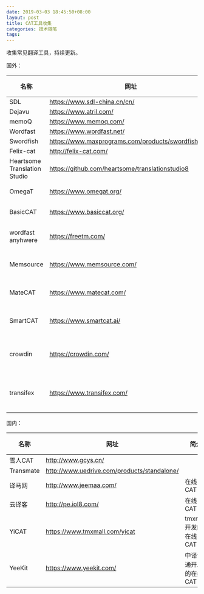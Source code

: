 ```yaml
---
date: 2019-03-03 18:45:50+08:00
layout: post
title: CAT工具收集
categories: 技术随笔
tags: 
---
```



收集常见翻译工具，持续更新。

国外：

| 名称                           | 网址                                                    | 简介    | 分类  |
| ---------------------------- | ----------------------------------------------------- | ----- | --- |
| SDL                          | <https://www.sdl-china.cn/cn/>                        |       | CAT |
| Dejavu                       | <https://www.atril.com/>                              |       | CAT |
| memoQ                        | <https://www.memoq.com/>                              |       | CAT |
| Wordfast                     | <https://www.wordfast.net/>                           |       | CAT |
| Swordfish                    | <https://www.maxprograms.com/products/swordfish.html> |       | CAT |
| Felix-cat                    | <http://felix-cat.com/>                               |       | CAT |
| Heartsome Translation Studio | <https://github.com/heartsome/translationstudio8>     | 开源    | CAT |
| OmegaT                       | <https://www.omegat.org/>                             | 开源    | CAT |
| BasicCAT                     | <https://www.basiccat.org/>                           | 开源    | CAT |
| wordfast anyhwere            | <https://freetm.com/>                                 | 在线CAT | CAT |
| Memsource                    | <https://www.memsource.com/>                          | 在线CAT | CAT |
| MateCAT                      | <https://www.matecat.com/>                            | 在线CAT | CAT |
| SmartCAT                     | <https://www.smartcat.ai/>                            | 在线CAT | CAT |
| crowdin                      | <https://crowdin.com/>                                | 众包平台  | 平台  |
| transifex                    | <https://www.transifex.com/>                          | 众包平台  | 平台  |

国内：

| 名称        | 网址                                            | 简介              | 分类  |
| --------- | --------------------------------------------- | --------------- | --- |
| 雪人CAT     | <http://www.gcys.cn/>                         |                 | CAT |
| Transmate | <http://www.uedrive.com/products/standalone/> |                 | CAT |
| 译马网       | <http://www.jeemaa.com/>                      | 在线CAT           | CAT |
| 云译客       | <http://pe.iol8.com/>                         | 在线CAT           | CAT |
| YiCAT     | <https://www.tmxmall.com/yicat>               | tmxmall开发的在线CAT | CAT |
| YeeKit    | <https://www.yeekit.com/>                     | 中译语通开发的在线CAT    | CAT |


